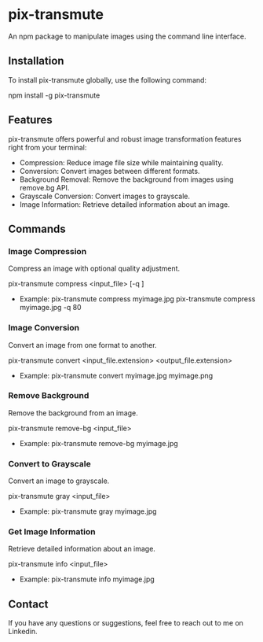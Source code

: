 # pix-transmute

An npm package to manipulate images using the command line interface.

## Installation

To install pix-transmute globally, use the following command:

npm install -g pix-transmute

## Features

pix-transmute offers powerful and robust image transformation features right from your terminal:

- Compression: Reduce image file size while maintaining quality.
- Conversion: Convert images between different formats.
- Background Removal: Remove the background from images using remove.bg API.
- Grayscale Conversion: Convert images to grayscale.
- Image Information: Retrieve detailed information about an image.

## Commands

### Image Compression

Compress an image with optional quality adjustment.

pix-transmute compress <input_file> [-q <quality>]

- Example:
  pix-transmute compress myimage.jpg
  pix-transmute compress myimage.jpg -q 80

### Image Conversion

Convert an image from one format to another.

pix-transmute convert <input_file.extension> <output_file.extension>

- Example:
  pix-transmute convert myimage.jpg myimage.png

### Remove Background

Remove the background from an image.

pix-transmute remove-bg <input_file>

- Example:
  pix-transmute remove-bg myimage.jpg

### Convert to Grayscale

Convert an image to grayscale.

pix-transmute gray <input_file>

- Example:
  pix-transmute gray myimage.jpg

### Get Image Information

Retrieve detailed information about an image.

pix-transmute info <input_file>

- Example:
  pix-transmute info myimage.jpg

## Contact

If you have any questions or suggestions, feel free to reach out to me on Linkedin.

